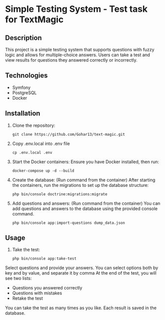 # Simple Testing System - Test task for TextMagic

## Description
This project is a simple testing system that supports questions with fuzzy logic and allows for multiple-choice answers. Users can take a test and view results for questions they answered correctly or incorrectly.

## Technologies
- Symfony
- PostgreSQL
- Docker

## Installation
1. Clone the repository:

    ```
    git clone https://github.com/Gohar13/text-magic.git
    ```
2. Copy .env.local into .env file

    ```
    cp .env.local .env

    ```
3. Start the Docker containers:
    Ensure you have Docker installed, then run:
    ```
    docker-compose up -d --build
    ```

4. Create the database: (Run command from the container)
   After starting the containers, run the migrations to set up the database structure:
    ```
    php bin/console doctrine:migrations:migrate
    ```
5. Add questions and answers: (Run command from the container)
   You can add questions and answers to the database using the provided console command.
   ```
   php bin/console app:import-questions dump_data.json
    ```

## Usage
1. Take the test:
   ```
   php bin/console app:take-test
    ```

Select questions and provide your answers. You can select options both by key and by value, and separate it by comma 
At the end of the test, you will see two lists:


- Questions you answered correctly
- Questions with mistakes
- Retake the test

You can take the test as many times as you like. Each result is saved in the database.


